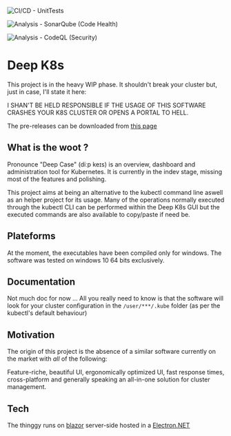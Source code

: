![CI/CD - UnitTests](https://github.com/Wndrr/DeepK8s/workflows/CI/CD%20-%20Run%20test%20&%20Generate%20report/badge.svg)

![Analysis - SonarQube (Code Health)](https://github.com/Wndrr/DeepK8s/workflows/Analysis%20-%20SonarQube%20(Code%20Health)/badge.svg)

![Analysis - CodeQL (Security)](https://github.com/Wndrr/DeepK8s/workflows/Analysis%20-%20CodeQL%20(Security)/badge.svg)

# Deep K8s
This project is in the heavy WIP phase. It shouldn't break your cluster but, just in case, I'll state it here:

I SHAN'T BE HELD RESPONSIBLE IF THE USAGE OF THIS SOFTWARE CRASHES YOUR K8S CLUSTER OR OPENS A PORTAL TO HELL.

The pre-releases can be downloaded from [this page](https://github.com/Wndrr/DeepK8s/releases)

## What is the woot ?

Pronounce "Deep Case" (diːp keɪs) is an overview, dashboard and administration tool for Kubernetes. It is currently in the indev stage, missing most of the features and polishing.

This project aims at being an alternative to the kubectl command line aswell as an helper project for its usage. Many of the operations normally executed through the kubectl CLI can be performed within the Deep K8s GUI but the executed commands are also available to copy/paste if need be.

## Plateforms
At the moment, the executables have been compiled only for windows.
The software was tested on windows 10 64 bits exclusively.

## Documentation

Not much doc for now ... All you really need to know is that the software will look for your cluster configuration in the `/user/***/.kube` folder (as per the kubectl's default behaviour) 

## Motivation

The origin of this project is the absence of a similar software currently on the market with *all* of the following:

Feature-riche, beautiful UI, ergonomically optimized UI, fast response times, cross-platform and generally speaking an all-in-one solution for cluster management.

## Tech

The thinggy runs on [blazor](https://dotnet.microsoft.com/apps/aspnet/web-apps/blazor) server-side hosted in a [Electron.NET](https://github.com/ElectronNET/Electron.NET)
